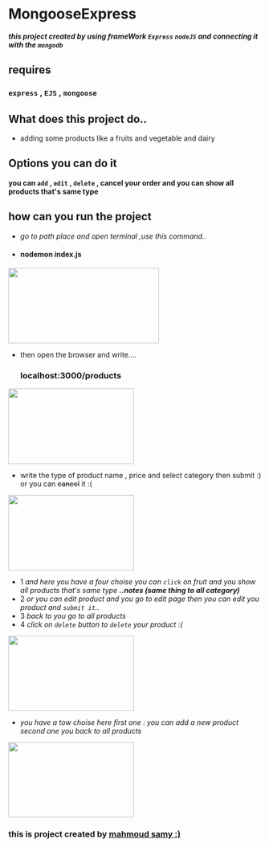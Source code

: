 # MongooseExpress

***this project created by using frameWork `Express` `nodeJS` and connecting it with the `mongodb`***

## requires 
### `express` , `EJS` , `mongoose`


## What does this project do..
* adding some products like a fruits and vegetable and dairy

## Options you can do it

**you can `add` , `edit` , `delete` , cancel your order and you can show all products that's  same type**

## how can you run the project 

*  _go to path place and open terminal ,use this command.._

*   <h4>nodemon index.js</h4>

<img src="https://user-images.githubusercontent.com/85587699/133319933-568f0064-1c00-413d-abb5-7820c72982ca.png" width="300" height="150">

*  then open the browser and write....<h3>localhost:3000/products</h3>

<img src="https://user-images.githubusercontent.com/85587699/133321419-7d777e96-d3d8-4304-8707-0fb6134fff4b.png" width="250" height="150">
 
*  write the type of product name , price and select category then submit :) or you can ~~cancel~~ it :(

<img src="https://user-images.githubusercontent.com/85587699/133321814-ed4fa395-cd31-49ad-872d-7b65e7aba09a.png" width="250" height="150">

* 1 _and here you have a four choise you can `click` on fruit and you show all products that's same type ***..notes (same thing to all category)***_
* 2 _or you can edit product and you go to edit page then you can edit you product and `submit it`.._
* 3 _back to you go to all products_
* 4 _click on `delete` button to `delete` your product :(_

<img src="https://user-images.githubusercontent.com/85587699/133321888-5f845a13-21c6-4581-abe9-035cf3a8c199.png" width="250" height="150">

* _you have a tow choise here first one : you can add a new product second one you back to all products_

<img src="https://user-images.githubusercontent.com/85587699/133321928-5e6693e1-502f-47ec-9a8a-fc7f5faaaa01.png" width="250" height="150">

### this is project created by [mahmoud samy :)](https://github.com/mahmoodsamy)
